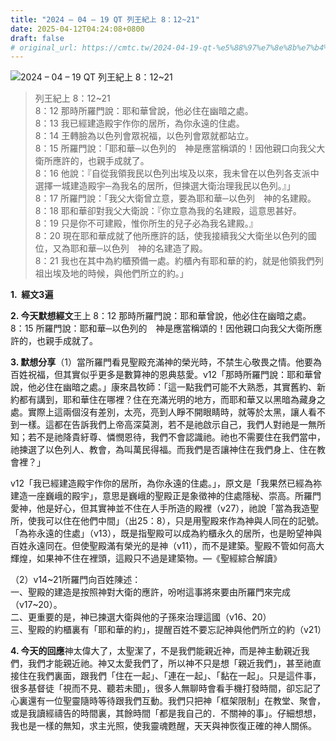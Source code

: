 ```yaml
---
title: "2024 – 04 – 19 QT 列王紀上 8：12~21"
date: 2025-04-12T04:24:08+0800
draft: false
# original_url: https://cmtc.tw/2024-04-19-qt-%e5%88%97%e7%8e%8b%e7%b4%80%e4%b8%8a-8%ef%bc%9a1221
---
```


![2024 – 04 – 19 QT 列王紀上 8：12\~21](/images/qt.jpg  "2024 – 04 – 19 QT 列王紀上 8：12\~21")

> 列王紀上 8：12\~21  
> 8：12 那時所羅門說：耶和華曾說，他必住在幽暗之處。  
> 8：13 我已經建造殿宇作你的居所，為你永遠的住處。  
> 8：14 王轉臉為以色列會眾祝福，以色列會眾就都站立。  
> 8：15 所羅門說：「耶和華─以色列的　神是應當稱頌的！因他親口向我父大衛所應許的，也親手成就了。  
> 8：16 他說：『自從我領我民以色列出埃及以來，我未曾在以色列各支派中選擇一城建造殿宇─為我名的居所，但揀選大衛治理我民以色列。』」  
> 8：17 所羅門說：「我父大衛曾立意，要為耶和華─以色列　神的名建殿。  
> 8：18 耶和華卻對我父大衛說：『你立意為我的名建殿，這意思甚好。  
> 8：19 只是你不可建殿，惟你所生的兒子必為我名建殿。』  
> 8：20 現在耶和華成就了他所應許的話，使我接續我父大衛坐以色列的國位，又為耶和華─以色列　神的名建造了殿。  
> 8：21 我也在其中為約櫃預備一處。約櫃內有耶和華的約，就是他領我們列祖出埃及地的時候，與他們所立的約。」

**1.  經文3遍**

**2. 今天默想經文**王上 8：12 那時所羅門說：耶和華曾說，他必住在幽暗之處。  
8：15 所羅門說：耶和華─以色列的　神是應當稱頌的！因他親口向我父大衛所應許的，也親手成就了。

**3. 默想分享**（1）當所羅門看見聖殿充滿神的榮光時，不禁生心敬畏之情。他要為百姓祝福，但其實似乎更多是數算神的恩典慈愛。v12「那時所羅門說：耶和華曾說，他必住在幽暗之處。」康來昌牧師：「這一點我們可能不大熟悉，其實舊約、新約都有講到，耶和華住在哪裡？住在充滿光明的地方，而耶和華又以黑暗為藏身之處。實際上這兩個沒有差別，太亮，亮到人睜不開眼睛時，就等於太黑，讓人看不到一樣。這都在告訴我們上帝高深莫測，若不是祂啟示自己，我們人對祂是一無所知；若不是祂降貴紆尊、憐憫恩待，我們不會認識祂。祂也不需要住在我們當中，祂揀選了以色列人、教會，為叫萬民得福。而我們是否讓神住在我們身上、住在教會裡？」

v12「我已經建造殿宇作你的居所，為你永遠的住處。」，原文是「我果然已經為祢建造一座巍峨的殿宇」，意思是巍峨的聖殿正是象徵神的住處隱秘、崇高。所羅門愛神，他是好心，但其實神並不住在人手所造的殿裡（v27），祂說「當為我造聖所，使我可以住在他們中間」（出25：8），只是用聖殿來作為神與人同在的記號。「為祢永遠的住處」（v13），既是指聖殿可以成為約櫃永久的居所，也是盼望神與百姓永遠同在。但使聖殿滿有榮光的是神（v11），而不是建築。聖殿不管如何高大輝煌，如果神不住在裡頭，這殿只不過是建築物。—《聖經綜合解讀》

（2）v14\~21所羅門向百姓陳述：  
一、聖殿的建造是按照神對大衛的應許，吩咐這事將來要由所羅門來完成（v17\~20）。  
二、更重要的是，神已揀選大衛與他的子孫來治理這國（v16、20）  
三、聖殿的約櫃裏有「耶和華的約」，提醒百姓不要忘記神與他們所立的約（v21）

**4. 今天的回應**神太偉大了，太聖潔了，不是我們能親近神，而是神主動親近我們，我們才能親近祂。神又太愛我們了，所以神不只是想「親近我們」，甚至祂直接住在我們裏面，跟我們「住在一起」、「連在一起」、「黏在一起」。只是這件事，很多基督徒「視而不見、聽若未聞」，很多人無聊時會看手機打發時間，卻忘記了心裏還有一位聖靈隨時等待跟我們互動。我們只把神「框架限制」在教堂、聚會，或是我讀經禱告的時間裏，其餘時間「都是我自己的．不關神的事」。仔細想想，我也是一樣的無知，求主光照，使我靈魂甦醒，天天與神恢復正確的神人關係。